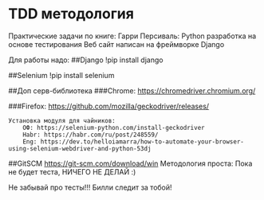 # TDD методология
Практические задачи по книге: Гарри Персиваль: Python разработка на основе тестирования
Веб сайт написан на фреймворке Django

Для работы надо:
##Django
!pip install django

##Selenium
!pip install selenium

##Доп серв-библиотека
###Chrome:
https://chromedriver.chromium.org/

###Firefox:
https://github.com/mozilla/geckodriver/releases/

	Установка модуля для чайников:
		ОФ: https://selenium-python.com/install-geckodriver
		Habr: https://habr.com/ru/post/248559/
		Eng: https://dev.to/helloiamarra/how-to-automate-your-browser-using-selenium-webdriver-and-python-53dj

##GitSCM
https://git-scm.com/download/win
Методология проста: Пока не будет теста, НИЧЕГО НЕ ДЕЛАЙ :)

Не забывай про тесты!!! 
Билли следит за тобой!
